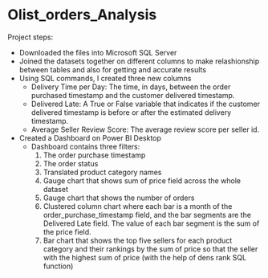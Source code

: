 # Olist_orders_Analysis
Project steps:
  - Downloaded the files into Microsoft SQL Server
  - Joined the datasets together on different columns to make relashionship between tables and also for getting and accurate results
  - Using SQL commands, I created three new columns
     -    Delivery Time per Day: The time, in days, between the order purchased timestamp and the customer delivered timestamp.
     -    Delivered Late: A True or False variable that indicates if the customer delivered timestamp is before or after the estimated delivery timestamp.
     -    Average Seller Review Score: The average review score per seller id.
  - Created a Dashboard on Power BI Desktop
     - Dashboard contains three filters:
         1. The order purchase timestamp
         2. The order status
         3. Translated product category names
         4. Gauge chart that shows sum of price field across the whole dataset
         5. Gauge chart that shows the number of orders 
         6. Clustered column chart where each bar is a month of the order_purchase_timestamp field, and the bar segments are the Delivered Late field. The value of each bar segment is the sum of the price field.
         7. Bar chart that shows the top five sellers for each product category and their rankings by the sum of price so that the seller with the highest sum of price (with the help of dens rank SQL function) 
